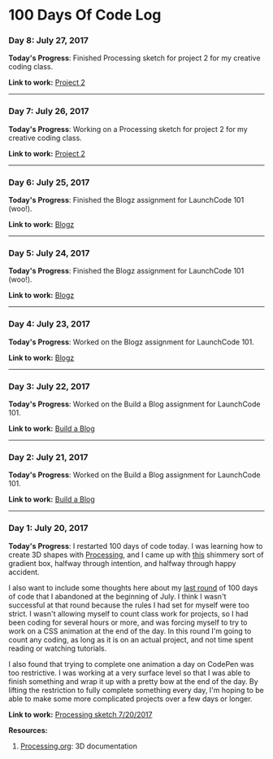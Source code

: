 # 100 Days Of Code Log

### Day 8: July 27, 2017

**Today's Progress**: Finished Processing sketch for project 2 for my creative coding class.

**Link to work:** [Project 2](https://github.com/tricialeach/processing/tree/master/sketch_170727i_project2)

- - - 

### Day 7: July 26, 2017

**Today's Progress**: Working on a Processing sketch for project 2 for my creative coding class.

**Link to work:** [Project 2](https://github.com/tricialeach/processing/tree/master/sketch_170727i_project2)

- - - 

### Day 6: July 25, 2017

**Today's Progress**: Finished the Blogz assignment for LaunchCode 101 (woo!).

**Link to work:** [Blogz](https://github.com/tricialeach/lc101-blogz)

- - - 

### Day 5: July 24, 2017

**Today's Progress**: Finished the Blogz assignment for LaunchCode 101 (woo!).

**Link to work:** [Blogz](https://github.com/tricialeach/lc101-blogz)

- - - 

### Day 4: July 23, 2017

**Today's Progress**: Worked on the Blogz assignment for LaunchCode 101.

**Link to work:** [Blogz](https://github.com/tricialeach/lc101-blogz)

- - - 

### Day 3: July 22, 2017

**Today's Progress**: Worked on the Build a Blog assignment for LaunchCode 101.

**Link to work:** [Build a Blog](https://github.com/tricialeach/lc101-build-a-blog)

- - - 

### Day 2: July 21, 2017

**Today's Progress**: Worked on the Build a Blog assignment for LaunchCode 101.

**Link to work:** [Build a Blog](https://github.com/tricialeach/lc101-build-a-blog)

- - - 

### Day 1: July 20, 2017

**Today's Progress**: I restarted 100 days of code today. I was learning how to create 3D shapes with [Processing](https://processing.org/), and I came up with [this](https://github.com/tricialeach/processing/tree/master/sketch_170720a) shimmery sort of gradient box, halfway through intention, and halfway through happy accident.

I also want to include some thoughts here about my [last round](https://github.com/tricialeach/100-days-of-code-tricia) of 100 days of code that I abandoned at the beginning of July. I think I wasn't successful at that round because the rules I had set for myself were too strict. I wasn't allowing myself to count class work for projects, so I had been coding for several hours or more, and was forcing myself to try to work on a CSS animation at the end of the day. In this round I'm going to count any coding, as long as it is on an actual project, and not time spent reading or watching tutorials.

I also found that trying to complete one animation a day on CodePen was too restrictive. I was working at a very surface level so that I was able to finish something and wrap it up with a pretty bow at the end of the day. By lifting the restriction to fully complete something every day, I'm hoping to be able to make some more complicated projects over a few days or longer.

**Link to work:** [Processing sketch 7/20/2017](https://github.com/tricialeach/processing/tree/master/sketch_170720a)

**Resources:** 
1. [Processing.org](https://processing.org/tutorials/p3d/): 3D documentation
